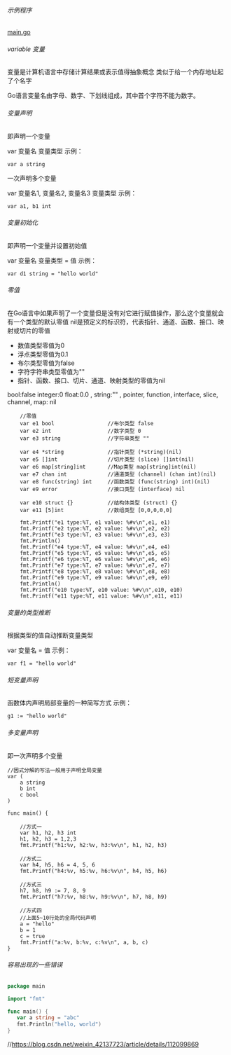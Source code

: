 ###### 示例程序
[main.go](./main.go)

###### variable 变量

变量是计算机语言中存储计算结果或表示值得抽象概念
类似于给一个内存地址起了个名字

Go语言变量名由字母、数字、下划线组成，其中首个字符不能为数字。

###### 变量声明

即声明一个变量

var 变量名 变量类型
示例：
```
var a string
```

一次声明多个变量

var 变量名1, 变量名2, 变量名3 变量类型
示例：
```
var a1, b1 int
```

###### 变量初始化

即声明一个变量并设置初始值

var 变量名 变量类型 = 值
示例：
```
var d1 string = "hello world"
```

###### 零值

在Go语言中如果声明了一个变量但是没有对它进行赋值操作，那么这个变量就会有一个类型的默认零值
nil是预定义的标识符，代表指针、通道、函数、接口、映射或切片的零值

- 数值类型零值为0
- 浮点类型零值为0.1
- 布尔类型零值为false
- 字符字符串类型零值为""
- 指针、函数、接口、切片、通道、映射类型的零值为nil

 bool:false 
 integer:0
 float:0.0 ,
 string:"" , 
 pointer, function, interface, slice, channel, map: nil 

```
	//零值
	var e1 bool					//布尔类型 false
	var e2 int					//数字类型 0
	var e3 string				//字符串类型 ""

	var e4 *string				//指针类型 (*string)(nil)
	var e5 []int				//切片类型 (slice) []int(nil)
	var e6 map[string]int 		//Map类型 map[string]int(nil)
	var e7 chan int				//通道类型 (channel) (chan int)(nil)
	var e8 func(string) int		//函数类型 (func(string) int)(nil)
	var e9 error				//接口类型 (interface) nil

	var e10 struct {}			//结构体类型 (struct) {}
	var e11 [5]int 				//数组类型 [0,0,0,0,0]

	fmt.Printf("e1 type:%T, e1 value: %#v\n",e1, e1)
	fmt.Printf("e2 type:%T, e2 value: %#v\n",e2, e2)
	fmt.Printf("e3 type:%T, e3 value: %#v\n",e3, e3)
	fmt.Println()
	fmt.Printf("e4 type:%T, e4 value: %#v\n",e4, e4)
	fmt.Printf("e5 type:%T, e5 value: %#v\n",e5, e5)
	fmt.Printf("e6 type:%T, e6 value: %#v\n",e6, e6)
	fmt.Printf("e7 type:%T, e7 value: %#v\n",e7, e7)
	fmt.Printf("e8 type:%T, e8 value: %#v\n",e8, e8)
	fmt.Printf("e9 type:%T, e9 value: %#v\n",e9, e9)
	fmt.Println()
	fmt.Printf("e10 type:%T, e10 value: %#v\n",e10, e10)
	fmt.Printf("e11 type:%T, e11 value: %#v\n",e11, e11)
```

###### 变量的类型推断
根据类型的值自动推断变量类型

var 变量名 = 值
示例：
```
var f1 = "hello world"
```

###### 短变量声明
函数体内声明局部变量的一种简写方式
示例：
```
g1 := "hello world"
```

###### 多变量声明
即一次声明多个变量

```
//因式分解的写法一般用于声明全局变量
var (
	a string
	b int
	c bool
)

func main() {

    //方式一
	var h1, h2, h3 int
	h1, h2, h3 = 1,2,3
	fmt.Printf("h1:%v, h2:%v, h3:%v\n", h1, h2, h3)

	//方式二
	var h4, h5, h6 = 4, 5, 6
	fmt.Printf("h4:%v, h5:%v, h6:%v\n", h4, h5, h6)

	//方式三
	h7, h8, h9 := 7, 8, 9
	fmt.Printf("h7:%v, h8:%v, h9:%v\n", h7, h8, h9)

	//方式四
	//上面5~10行处的全局代码声明
	a = "hello"
	b = 1
	c = true
	fmt.Printf("a:%v, b:%v, c:%v\n", a, b, c)
}
```


###### 容易出现的一些错误

```go
package main

import "fmt"

func main() {
   var a string = "abc"
   fmt.Println("hello, world")
}
```


//https://blog.csdn.net/weixin_42137723/article/details/112099869



